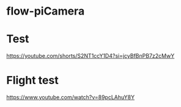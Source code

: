 # flow-piCamera
# Test
https://youtube.com/shorts/S2NT1ccY1D4?si=jcyBfBnPB7z2cMwY
# Flight test
https://www.youtube.com/watch?v=89pcLAhuY8Y

